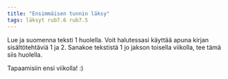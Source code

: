 ```yaml
---
title: "Ensimmäisen tunnin läksy"
tags: läksyt rub7.6 rub7.5
---
```


Lue ja suomenna teksti 1 huolella. Voit halutessasi käyttää apuna kirjan sisältötehtäviä 1 ja 2. Sanakoe tekstistä 1 jo jakson toisella viikolla, tee tämä siis huolella. 

Tapaamisiin ensi viikolla! :)
